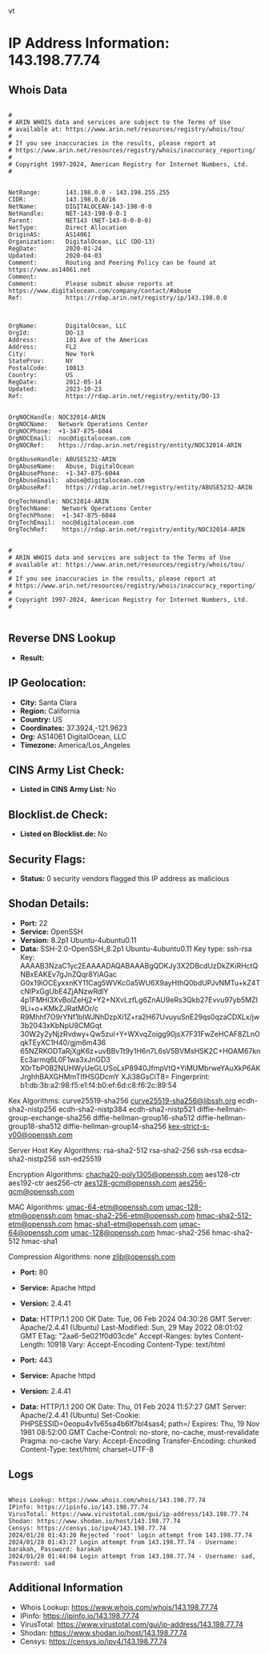 vt
# IP Address Information: 143.198.77.74

## Whois Data
```

#
# ARIN WHOIS data and services are subject to the Terms of Use
# available at: https://www.arin.net/resources/registry/whois/tou/
#
# If you see inaccuracies in the results, please report at
# https://www.arin.net/resources/registry/whois/inaccuracy_reporting/
#
# Copyright 1997-2024, American Registry for Internet Numbers, Ltd.
#


NetRange:       143.198.0.0 - 143.198.255.255
CIDR:           143.198.0.0/16
NetName:        DIGITALOCEAN-143-198-0-0
NetHandle:      NET-143-198-0-0-1
Parent:         NET143 (NET-143-0-0-0-0)
NetType:        Direct Allocation
OriginAS:       AS14061
Organization:   DigitalOcean, LLC (DO-13)
RegDate:        2020-01-24
Updated:        2020-04-03
Comment:        Routing and Peering Policy can be found at https://www.as14061.net
Comment:        
Comment:        Please submit abuse reports at https://www.digitalocean.com/company/contact/#abuse
Ref:            https://rdap.arin.net/registry/ip/143.198.0.0



OrgName:        DigitalOcean, LLC
OrgId:          DO-13
Address:        101 Ave of the Americas
Address:        FL2
City:           New York
StateProv:      NY
PostalCode:     10013
Country:        US
RegDate:        2012-05-14
Updated:        2023-10-23
Ref:            https://rdap.arin.net/registry/entity/DO-13


OrgNOCHandle: NOC32014-ARIN
OrgNOCName:   Network Operations Center
OrgNOCPhone:  +1-347-875-6044 
OrgNOCEmail:  noc@digitalocean.com
OrgNOCRef:    https://rdap.arin.net/registry/entity/NOC32014-ARIN

OrgAbuseHandle: ABUSE5232-ARIN
OrgAbuseName:   Abuse, DigitalOcean 
OrgAbusePhone:  +1-347-875-6044 
OrgAbuseEmail:  abuse@digitalocean.com
OrgAbuseRef:    https://rdap.arin.net/registry/entity/ABUSE5232-ARIN

OrgTechHandle: NOC32014-ARIN
OrgTechName:   Network Operations Center
OrgTechPhone:  +1-347-875-6044 
OrgTechEmail:  noc@digitalocean.com
OrgTechRef:    https://rdap.arin.net/registry/entity/NOC32014-ARIN


#
# ARIN WHOIS data and services are subject to the Terms of Use
# available at: https://www.arin.net/resources/registry/whois/tou/
#
# If you see inaccuracies in the results, please report at
# https://www.arin.net/resources/registry/whois/inaccuracy_reporting/
#
# Copyright 1997-2024, American Registry for Internet Numbers, Ltd.
#


```
## Reverse DNS Lookup
- **Result:** 

## IP Geolocation:
- **City:** Santa Clara
- **Region:** California
- **Country:** US
- **Coordinates:** 37.3924,-121.9623
- **Org:** AS14061 DigitalOcean, LLC
- **Timezone:** America/Los_Angeles

## CINS Army List Check:
- **Listed in CINS Army List:** 
No

## Blocklist.de Check:
- **Listed on Blocklist.de:** 
No

## Security Flags:
- **Status:** 0 security vendors flagged this IP address as malicious

## Shodan Details:
- **Port:** 22
- **Service:** OpenSSH
- **Version:** 8.2p1 Ubuntu-4ubuntu0.11
- **Data:** SSH-2.0-OpenSSH_8.2p1 Ubuntu-4ubuntu0.11
Key type: ssh-rsa
Key: AAAAB3NzaC1yc2EAAAADAQABAAABgQDKJy3X2DBcdUzDkZKiRHctQNBxEAKEv7gJnZQqr8YiAGac
G0x19iOCEyxxnKY11Cag5WVKc0a5WU6X9ayHthQ0bdUPJvNMTu+kZ4TcNlPxGgUbE4ZjANzwRdlY
4p1FMHI3XvBolZeHj2+Y2+NXvLzfLg6ZnAU9eRs3Qkb27Evvu97yb5MZI9Li+o+KMkZJRatMOr/c
R9Mhhf7O9rYNf1bIWJNhDzpXi1Z+ra2H67UvuyuSnE29qs0qzaCDXLx/jw3b2043xKbNpU9CMGqt
30W2y2yNjzRvdwy+Qw5zuI+Y+WXvqZoigg90jsX7F31FwZeHCAF8ZLnOqkTEyXC1H40/gjm6m436
65NZRKODTaRjXgK6z+uvBBvTt9y1H6n7L6sV5BVMsHSK2C+HOAM67knEc3armq6L0F1wa3xJnGD3
X0rTbP0B2NUHWyUeGLUSoLxP8940JfmpVtQ+YiMUMbrweYAuXkP6AKJrghhBAXGHMmTIfHSGDcmY
XJi38GsCiT8=
Fingerprint: b1:db:3b:a2:98:f5:e1:f4:b0:ef:6d:c8:f6:2c:89:54

Kex Algorithms:
	curve25519-sha256
	curve25519-sha256@libssh.org
	ecdh-sha2-nistp256
	ecdh-sha2-nistp384
	ecdh-sha2-nistp521
	diffie-hellman-group-exchange-sha256
	diffie-hellman-group16-sha512
	diffie-hellman-group18-sha512
	diffie-hellman-group14-sha256
	kex-strict-s-v00@openssh.com

Server Host Key Algorithms:
	rsa-sha2-512
	rsa-sha2-256
	ssh-rsa
	ecdsa-sha2-nistp256
	ssh-ed25519

Encryption Algorithms:
	chacha20-poly1305@openssh.com
	aes128-ctr
	aes192-ctr
	aes256-ctr
	aes128-gcm@openssh.com
	aes256-gcm@openssh.com

MAC Algorithms:
	umac-64-etm@openssh.com
	umac-128-etm@openssh.com
	hmac-sha2-256-etm@openssh.com
	hmac-sha2-512-etm@openssh.com
	hmac-sha1-etm@openssh.com
	umac-64@openssh.com
	umac-128@openssh.com
	hmac-sha2-256
	hmac-sha2-512
	hmac-sha1

Compression Algorithms:
	none
	zlib@openssh.com


- **Port:** 80
- **Service:** Apache httpd
- **Version:** 2.4.41
- **Data:** HTTP/1.1 200 OK
Date: Tue, 06 Feb 2024 04:30:26 GMT
Server: Apache/2.4.41 (Ubuntu)
Last-Modified: Sun, 29 May 2022 08:01:02 GMT
ETag: "2aa6-5e021f0d03cde"
Accept-Ranges: bytes
Content-Length: 10918
Vary: Accept-Encoding
Content-Type: text/html



- **Port:** 443
- **Service:** Apache httpd
- **Version:** 2.4.41
- **Data:** HTTP/1.1 200 OK
Date: Thu, 01 Feb 2024 11:57:27 GMT
Server: Apache/2.4.41 (Ubuntu)
Set-Cookie: PHPSESSID=0eopu4v1v65sa4b6lf7bl4sas4; path=/
Expires: Thu, 19 Nov 1981 08:52:00 GMT
Cache-Control: no-store, no-cache, must-revalidate
Pragma: no-cache
Vary: Accept-Encoding
Transfer-Encoding: chunked
Content-Type: text/html; charset=UTF-8



## Logs
```

Whois Lookup: https://www.whois.com/whois/143.198.77.74
IPinfo: https://ipinfo.io/143.198.77.74
VirusTotal: https://www.virustotal.com/gui/ip-address/143.198.77.74
Shodan: https://www.shodan.io/host/143.198.77.74
Censys: https://censys.io/ipv4/143.198.77.74
2024/01/28 01:43:20 Rejected 'root' login attempt from 143.198.77.74
2024/01/28 01:43:27 Login attempt from 143.198.77.74 - Username: barakah, Password: barakah
2024/01/28 01:44:04 Login attempt from 143.198.77.74 - Username: sad, Password: sad

```
## Additional Information
- Whois Lookup: https://www.whois.com/whois/143.198.77.74
- IPinfo: https://ipinfo.io/143.198.77.74
- VirusTotal: https://www.virustotal.com/gui/ip-address/143.198.77.74
- Shodan: https://www.shodan.io/host/143.198.77.74
- Censys: https://censys.io/ipv4/143.198.77.74


